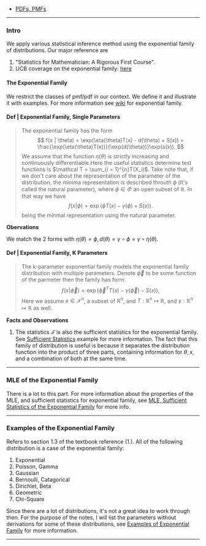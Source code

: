 - [PDFs, PMFs](PDFs,%20PMFs.md)

---
### **Intro**

We apply various statistical inference method using the exponential family of distributions. Our major reference are 
1. "Statistics for Mathematician: A Rigorous First Course". 
2. UCB coverage on the exponential family: [here](https://people.eecs.berkeley.edu/~jordan/courses/260-spring10/other-readings/chapter8.pdf)


#### **The Exponential Family**

We restrict the classes of pmf/pdf in our context. We define it and illustrate it with examples. For more information see [wiki](https://en.wikipedia.org/wiki/Exponential_family) for exponential family. 

#### **Def | Exponential Family, Single Parameters**
> The exponential family has the form 
> $$
> f(x | \theta) = \exp(\eta(\theta)T(x) - d(\theta) + S(x)) = \frac{\exp(\eta(\theta)T(x))}{\exp(d(\theta))}\exp(s(x)). 
> $$ 
> We assume that the function $\eta(\theta)$ is strictly increasing and continuously differentiable.Here the useful statistics determine test functions is $\mathcal T = \sum_{i = 1}^{n}T(X_i)$. Take note that, if we don't care about the representation of the parameter of the distribution, the minima representation is described throuth $\phi$ (It's called the natural parameter), where $\phi \in \Phi$ an open subset of $\mathbb R$. In that way we have
> $$
>   f(x| \phi) = \exp(\phi T(x) - \gamma(\phi) + S(x)). 
> $$
> being the minmal representation using the natural parameter. 

**Obervations**

We match the 2 forms with $\eta(\theta) = \phi, d(\theta) = \gamma\circ \phi = \gamma\circ \eta(\theta)$. 

#### **Def | Exponential Family, K Parameters**
> The k-parameter exponential family models the exponential family distribution with multiple parameters. Denote $\vec \phi$ to be some function of the parmeter then the family has form: 
> $$
>   f(x | \vec\phi) = \exp\left(\vec \phi^T T(x) - \gamma (\vec \phi) - S(x)\right),  
> $$
> Here we assume $x \in \mathcal X^n$, a subset of $\mathbb R^n$, and $T: \mathbb R^n \mapsto \mathbb R$, and $\gamma: \mathbb R^n\mapsto \mathbb R$ as well. 

**Facts and Observations**

1. The statistics $\mathcal T$ is also the sufficient statistics for the exponential family. See [Sufficient Statistics](Sufficient%20Statistics.md) example for more information. The fact that this family of distribution is useful is because it separates the distribution function into the product of three parts, containing information for $\theta, x$, and a combination of both at the same time. 



---
### **MLE of the Exponential Family**

There is a lot to this part. For more information about the properties of the MLE, and sufficient statistics for exponential family, see [MLE, Sufficient Statistics of the Exponential Family](MLE,%20Sufficient%20Statistics%20of%20the%20Exponential%20Family.md) for more info. 

---
### **Examples of the Exponential Family**

Refers to section 1.3 of the textbook reference (1.). All of the following distribution is a case of the exponential family: 
1. Exponential 
2. Poisson, Gamma
3. Gaussian
4. Bernoulli, Catagorical
5. Dirichlet, Beta
6. Geometric
7. Chi-Square

Since there are a lot of distributions, it's not a great idea to work through then. For the purpose of the notes, I will list the parameters without derivations for some of these distributions, see [Examples of Exponential Family](Examples%20of%20Exponential%20Family.md) for more information. 

---

